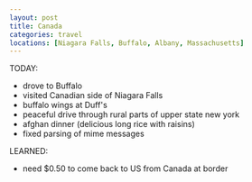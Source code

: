 ```yaml
---
layout: post
title: Canada
categories: travel
locations: [Niagara Falls, Buffalo, Albany, Massachusetts]
---
```


TODAY:
* drove to Buffalo
* visited Canadian side of Niagara Falls
* buffalo wings at Duff's
* peaceful drive through rural parts of upper state new york
* afghan dinner (delicious long rice with raisins)
* fixed parsing of mime messages

LEARNED:
* need $0.50 to come back to US from Canada at border

